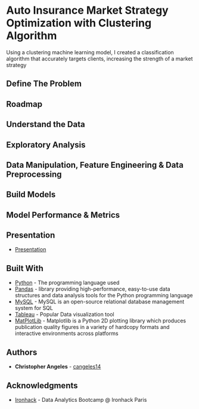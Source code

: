 # Auto Insurance Market Strategy Optimization with Clustering Algorithm
Using a clustering machine learning model, I created a classification algorithm that accurately targets clients, increasing the strength of a market strategy

## Define The Problem

## Roadmap

## Understand the Data

## Exploratory Analysis

## Data Manipulation, Feature Engineering & Data Preprocessing

## Build Models

## Model Performance & Metrics

## Presentation

* [Presentation](https://github.com/cangeles14/Auto-Insurance-Clusting-Model-for-Market-Strategy/blob/master/Auto%20Insurance%20Clustering%20Model.pdf)

## Built With

* [Python](https://docs.python.org/3/) - The programming language used
* [Pandas](https://pandas.pydata.org/pandas-docs/stable/index.html) - library providing high-performance, easy-to-use data structures and data analysis tools for the Python programming language
* [MySQL](https://www.mysql.com/) -  MySQL is an open-source relational database management system for SQL
* [Tableau](https://www.tableau.com/) - Popular Data visualization tool
* [MatPlotLib](https://matplotlib.org/contents.html) - Matplotlib is a Python 2D plotting library which produces publication quality figures in a variety of hardcopy formats and interactive environments across platforms

## Authors

* **Christopher Angeles** - [cangeles14](https://github.com/cangeles14)

## Acknowledgments

* [Ironhack](https://www.ironhack.com/en/data-analytics) -  Data Analytics Bootcamp @ Ironhack Paris
